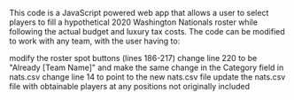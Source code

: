 This code is a JavaScript powered web app that allows a user to select players to fill a hypothetical 2020 Washington Nationals roster while following the actual budget and luxury tax costs. The code can be modified to work with any team, with the user having to: 

modify the roster spot buttons (lines 186-217)
change line 220 to be "Already [Team Name]" and make the same change in the Category field in nats.csv
change line 14 to point to the new nats.csv file
update the nats.csv file with obtainable players at any positions not originally included
